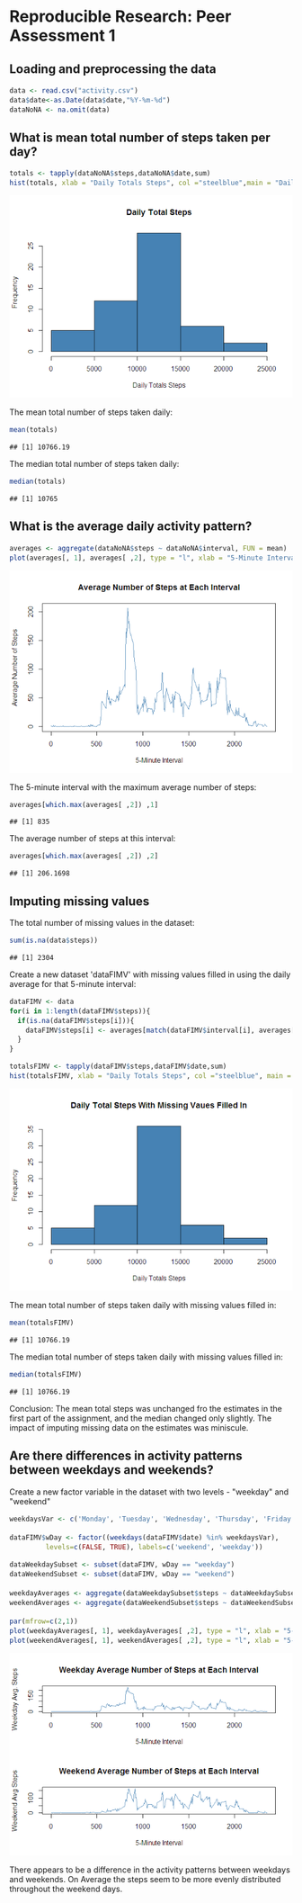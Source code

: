 # Reproducible Research: Peer Assessment 1


## Loading and preprocessing the data


```r
data <- read.csv("activity.csv")
data$date<-as.Date(data$date,"%Y-%m-%d")
dataNoNA <- na.omit(data)
```

## What is mean total number of steps taken per day?


```r
totals <- tapply(dataNoNA$steps,dataNoNA$date,sum)
hist(totals, xlab = "Daily Totals Steps", col ="steelblue",main = "Daily Total Steps")
```

![](PA1_template_files/figure-html/totalDailySteps-1.png)<!-- -->

The mean total number of steps taken daily:

```r
mean(totals)
```

```
## [1] 10766.19
```

The median total number of steps taken daily:

```r
median(totals)
```

```
## [1] 10765
```



## What is the average daily activity pattern?
 

```r
averages <- aggregate(dataNoNA$steps ~ dataNoNA$interval, FUN = mean)
plot(averages[, 1], averages[ ,2], type = "l", xlab = "5-Minute Interval", ylab = "Average Number of Steps", col = "steelblue", main = "Average Number of Steps at Each Interval")
```

![](PA1_template_files/figure-html/unnamed-chunk-4-1.png)<!-- -->

The 5-minute interval with the maximum average number of steps:

```r
averages[which.max(averages[ ,2]) ,1]
```

```
## [1] 835
```
The average number of steps at this interval:

```r
averages[which.max(averages[ ,2]) ,2]
```

```
## [1] 206.1698
```

## Imputing missing values

The total number of missing values in the dataset:

```r
sum(is.na(data$steps))
```

```
## [1] 2304
```

Create a new dataset 'dataFIMV' with missing values filled in using the daily average for that 5-minute interval:


```r
dataFIMV <- data
for(i in 1:length(dataFIMV$steps)){
  if(is.na(dataFIMV$steps[i])){
    dataFIMV$steps[i] <- averages[match(dataFIMV$interval[i], averages[,1]),2] 
  }
}
```



```r
totalsFIMV <- tapply(dataFIMV$steps,dataFIMV$date,sum)
hist(totalsFIMV, xlab = "Daily Totals Steps", col ="steelblue", main = "Daily Total Steps With Missing Vaues Filled In")
```

![](PA1_template_files/figure-html/totalDailyStepsFIMV-1.png)<!-- -->

The mean total number of steps taken daily with missing values filled in:

```r
mean(totalsFIMV)
```

```
## [1] 10766.19
```

The median total number of steps taken daily with missing values filled in:

```r
median(totalsFIMV)
```

```
## [1] 10766.19
```

Conclusion: The mean total steps was unchanged fro the estimates in the first part of the assignment, and the median changed only slightly. The impact of imputing missing data on the estimates was miniscule.  

## Are there differences in activity patterns between weekdays and weekends?
Create a new factor variable in the dataset with two levels - "weekday" and "weekend"


```r
weekdaysVar <- c('Monday', 'Tuesday', 'Wednesday', 'Thursday', 'Friday')

dataFIMV$wDay <- factor((weekdays(dataFIMV$date) %in% weekdaysVar), 
         levels=c(FALSE, TRUE), labels=c('weekend', 'weekday'))
```


```r
dataWeekdaySubset <- subset(dataFIMV, wDay == "weekday")
dataWeekendSubset <- subset(dataFIMV, wDay == "weekend")

weekdayAverages <- aggregate(dataWeekdaySubset$steps ~ dataWeekdaySubset$interval, FUN = mean)
weekendAverages <- aggregate(dataWeekendSubset$steps ~ dataWeekendSubset$interval, FUN = mean)

par(mfrow=c(2,1))
plot(weekdayAverages[, 1], weekdayAverages[ ,2], type = "l", xlab = "5-Minute Interval", ylab = "Weekday Avg. Steps", col = "steelblue", main = "Weekday Average Number of Steps at Each Interval")
plot(weekendAverages[, 1], weekendAverages[ ,2], type = "l", xlab = "5-Minute Interval", ylab = "Weekend Avg Steps", col = "steelblue", main = "Weekend Average Number of Steps at Each Interval")
```

![](PA1_template_files/figure-html/unnamed-chunk-12-1.png)<!-- -->

There appears to be a difference in the activity patterns between weekdays and weekends. On Average the steps seem to be more evenly distributed throughout the weekend days.
